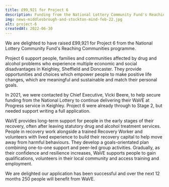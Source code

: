 ```yaml
---
title: £99,921 for Project 6
description: Funding from the National Lottery Community Fund's Reaching Communities programme will support 250 people recovering from drug and alcohol problems.
img: news-middlesbrough-and-stockton-mind-feb-22.jpg
alt: project-6
createdAt: 2022-06-30
---
```


We are delighted to have raised £99,921 for Project 6 from the National Lottery Community Fund's Reaching Communities programme.

Project 6 support people, families and communities affected by drug and alcohol problems who experience multiple economic and social disadvantages in Keighley, Sheffield and Doncaster. They provide opportunities and choices which empower people to make positive life changes, which are meaningful and sustainable and match their personal goals.

In 2021, we were contacted by Chief Executive, Vicki Beere, to help secure funding from the National Lottery to continue delivering their WaVE at Progress service in Keighley. Project 6 were already through to Stage 2, but needed support writing a full application. 

WaVE provides long-term support for people in the early stages of their recovery, often after leaving statutory drug and alcohol treatment services. People in recovery work alongside a trained Recovery Worker and volunteers with lived experience to build their recovery capital to help move away from harmful behaviours. They develop a goals-orientated plan combining one-to-one support and peer-led group activities. Gradually, as their confidence and resilience increases, WaVE supports people to gain qualifications, volunteers in their local community and access training and employment.

We are delighted our application has been successful and over the next 12 months 250 people will benefit from WaVE.
